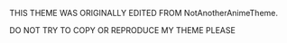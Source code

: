 THIS THEME WAS ORIGINALLY EDITED FROM NotAnotherAnimeTheme. 

DO NOT TRY TO COPY OR REPRODUCE MY THEME PLEASE
